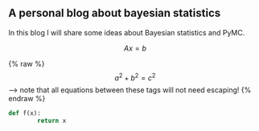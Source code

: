 ## A personal blog about bayesian statistics

In this blog I will share some ideas about Bayesian statistics and PyMC.

$$ A x = b $$

 {% raw %}
  $$a^2 + b^2 = c^2$$ --> note that all equations between these tags will not need escaping! 
 {% endraw %}

```python
def f(x):
        return x

```
